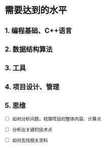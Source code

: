 # 需要达到的水平

## 1. 编程基础、C++语言


## 2. 数据结构算法


## 3. 工具


## 4. 项目设计、管理


## 5. 思维
* [ ] 如何分析问题，梳理项目的整体内容、计算点
* [ ] 分析出关键的技术点
* [ ] 如何去找相关资料


